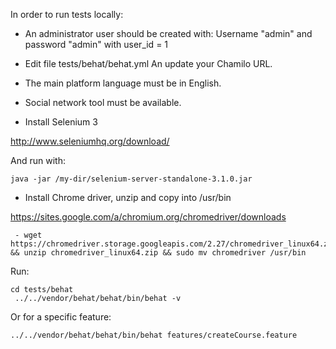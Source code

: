 In order to run tests locally:

- An administrator user should be created with:
Username "admin" and password "admin" with user_id = 1 

- Edit file tests/behat/behat.yml
  An update your Chamilo URL.
  
- The main platform language must be in English.

- Social network tool must be available.

- Install Selenium 3
 
http://www.seleniumhq.org/download/

And run with:

```
java -jar /my-dir/selenium-server-standalone-3.1.0.jar
```

- Install Chrome driver, unzip and copy into /usr/bin

https://sites.google.com/a/chromium.org/chromedriver/downloads

```
 - wget https://chromedriver.storage.googleapis.com/2.27/chromedriver_linux64.zip && unzip chromedriver_linux64.zip && sudo mv chromedriver /usr/bin 
```

Run:

```
cd tests/behat
 ../../vendor/behat/behat/bin/behat -v
 ```
 
Or for a specific feature:

```
../../vendor/behat/behat/bin/behat features/createCourse.feature
```
